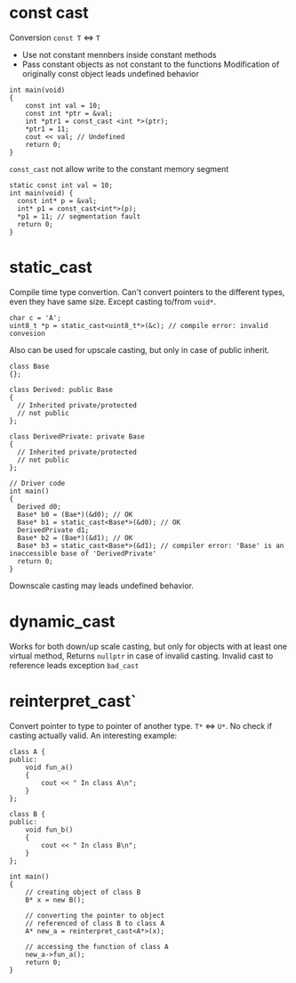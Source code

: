 # const cast
Conversion `const T` <=> `T`
- Use not constant mennbers inside constant methods
- Pass constant objects as not constant to the functions
Modification of originally const object leads undefined behavior
```
int main(void)
{
    const int val = 10;
    const int *ptr = &val;
    int *ptr1 = const_cast <int *>(ptr);
    *ptr1 = 11;
    cout << val; // Undefined
    return 0;
}
```
`const_cast` not allow write to the constant memory segment
```
static const int val = 10;
int main(void) {
  const int* p = &val;
  int* p1 = const_cast<int*>(p);
  *p1 = 11; // segmentation fault
  return 0;
}
```
# static_cast
Compile time type convertion.
Can't convert pointers to the different types, even they have same size.
Except casting to/from `void*`.
```
char c = 'A';
uint8_t *p = static_cast<uint8_t*>(&c); // compile error: invalid convesion
```
Also can be used for upscale casting, but only in case of public inherit.
```
class Base 
{};

class Derived: public Base 
{ 
  // Inherited private/protected 
  // not public
};

class DerivedPrivate: private Base 
{ 
  // Inherited private/protected 
  // not public
};

// Driver code
int main()
{    
  Derived d0;
  Base* b0 = (Bae*)(&d0); // OK
  Base* b1 = static_cast<Base*>(&d0); // OK
  DerivedPrivate d1;
  Base* b2 = (Bae*)(&d1); // OK
  Base* b3 = static_cast<Base*>(&d1); // compiler error: 'Base' is an inaccessible base of 'DerivedPrivate'
  return 0;
}
```
Downscale casting may leads undefined behavior.
# dynamic_cast
Works for both down/up scale casting, but only for objects with at least one virtual method,
Returns `nullptr` in case of invalid casting.
Invalid cast to reference leads exception `bad_cast`
# reinterpret_cast`
Convert pointer to type to pointer of another type.
`T*` <=> `U*`.
No check if casting actually valid.
An interesting example:
```
class A {
public:
    void fun_a()
    {
        cout << " In class A\n";
    }
};

class B {
public:
    void fun_b()
    {
        cout << " In class B\n";
    }
};

int main()
{
    // creating object of class B
    B* x = new B();

    // converting the pointer to object
    // referenced of class B to class A
    A* new_a = reinterpret_cast<A*>(x);

    // accessing the function of class A
    new_a->fun_a();
    return 0;
}
```
